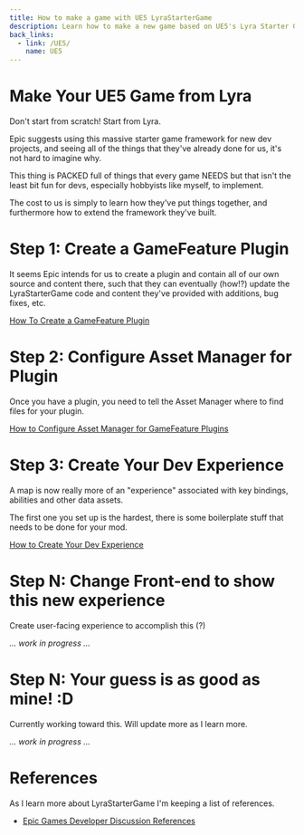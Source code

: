 ```yaml
---
title: How to make a game with UE5 LyraStarterGame
description: Learn how to make a new game based on UE5's Lyra Starter Game (LyraStarterGame)
back_links:
  - link: /UE5/
    name: UE5
---
```



# Make Your UE5 Game from Lyra

Don't start from scratch!  Start from Lyra.

Epic suggests using this massive starter game framework for new dev projects, and seeing all of the things that they've already done for us, it's not hard to imagine why.

This thing is PACKED full of things that every game NEEDS but that isn't the least bit fun for devs, especially hobbyists like myself, to implement.

The cost to us is simply to learn how they've put things together, and furthermore how to extend the framework they've built.


# Step 1: Create a GameFeature Plugin

It seems Epic intends for us to create a plugin and contain all of our own source and content there, such that they can eventually (how!?) update the LyraStarterGame code and content they've provided with additions, bug fixes, etc.

[How To Create a GameFeature Plugin](./How-To-Create-a-GameFeature-Plugin)


# Step 2: Configure Asset Manager for Plugin

Once you have a plugin, you need to tell the Asset Manager where to find files for your plugin.

[How to Configure Asset Manager for GameFeature Plugins](./How-To-Configure-AssetManager-for-GameFeature-Plugins)


# Step 3: Create Your Dev Experience

A map is now really more of an "experience" associated with key bindings, abilities and other data assets.

The first one you set up is the hardest, there is some boilerplate stuff that needs to be done for your mod.

[How to Create Your Dev Experience](./How-To-Create-New-GameFeature-Dev-Experience)


# Step N: Change Front-end to show this new experience

Create user-facing experience to accomplish this (?)

*... work in progress ...*


# Step N: Your guess is as good as mine! :D

Currently working toward this.  Will update more as I learn more.

*... work in progress ...*


# References

As I learn more about LyraStarterGame I'm keeping a list of references.

- [Epic Games Developer Discussion References](./Epic-Games-Developer-Discussion-References)

